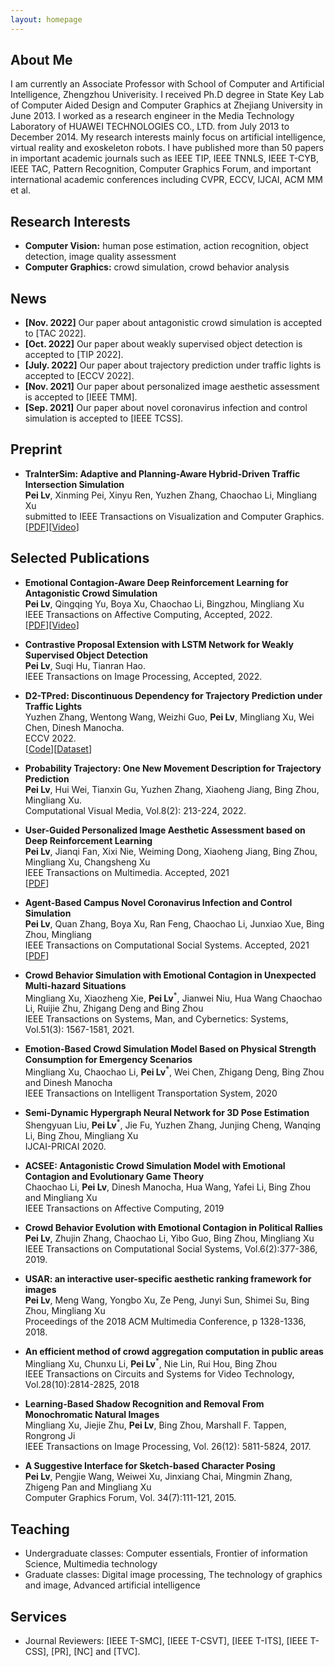 ```yaml
---
layout: homepage
---
```


## About Me

I am currently an Associate Professor with School of Computer and Artificial Intelligence, Zhengzhou Univerisity. I received Ph.D degree in State Key Lab of Computer Aided Design and Computer Graphics at Zhejiang University in June 2013. I worked as a research engineer in the Media Technology Laboratory of HUAWEI TECHNOLOGIES CO., LTD. from July 2013 to December 2014. My research interests mainly focus on artificial intelligence, virtual reality and exoskeleton robots. I have published more than 50 papers in important academic journals such as IEEE TIP, IEEE TNNLS, IEEE T-CYB, IEEE TAC, Pattern Recognition, Computer Graphics Forum, and important international academic conferences including CVPR, ECCV, IJCAI, ACM MM et al.


## Research Interests

- **Computer Vision:** human pose estimation, action recognition, object detection, image quality assessment
- **Computer Graphics:** crowd simulation, crowd behavior analysis

## News
 
- **[Nov. 2022]** Our paper about antagonistic crowd simulation is accepted to [TAC 2022].
- **[Oct. 2022]** Our paper about weakly supervised object detection is accepted to [TIP 2022].
- **[July. 2022]** Our paper about trajectory prediction under traffic lights is accepted to [ECCV 2022].
- **[Nov. 2021]** Our paper about personalized image aesthetic assessment is accepted to [IEEE TMM].
- **[Sep. 2021]** Our paper about novel coronavirus infection and control simulation is accepted to [IEEE TCSS].

## Preprint

- **TraInterSim: Adaptive and Planning-Aware Hybrid-Driven Traffic Intersection Simulation**
  <br>
  **Pei Lv**, Xinming Pei, Xinyu Ren, Yuzhen Zhang, Chaochao Li, Mingliang Xu
  <br>
  submitted to IEEE Transactions on Visualization and Computer Graphics. 
  <br>
[[PDF](https://arxiv.org/abs/2105.00854)][[Video](./assets/Traintersim-Demo.mp4)]
 

## Selected Publications

- **Emotional Contagion-Aware Deep Reinforcement Learning for Antagonistic Crowd Simulation**
  <br>
  **Pei Lv**, Qingqing Yu, Boya Xu, Chaochao Li, Bingzhou, Mingliang Xu
  <br>
  IEEE Transactions on Affective Computing, Accepted, 2022. 
  <br>
[[PDF](https://arxiv.org/abs/2105.00854)][[Video](./assets/Demo-TAC-ACSED.mp4)]

- **Contrastive Proposal Extension with LSTM Network for Weakly Supervised Object Detection**
  <br>
  **Pei Lv**, Suqi Hu, Tianran Hao.
  <br>
  IEEE Transactions on Image Processing, Accepted, 2022.
  <br>

- **D2-TPred: Discontinuous Dependency for Trajectory Prediction under Traffic Lights**
  <br>
  Yuzhen Zhang, Wentong Wang, Weizhi Guo, **Pei Lv**, Mingliang Xu, Wei Chen, Dinesh Manocha.
  <br>
  ECCV 2022.
  <br>
  [[Code](https://github.com/VTP-TL/D2-TPred)][[Dataset](https://github.com/VTP-TL/D2-TPred)]

- **Probability Trajectory: One New Movement Description for Trajectory Prediction**
  <br>
  **Pei Lv**, Hui Wei, Tianxin Gu, Yuzhen Zhang, Xiaoheng Jiang, Bing Zhou, Mingliang Xu. 
  <br>
  Computational Visual Media, Vol.8(2): 213-224, 2022.
  <br>


- **User-Guided Personalized Image Aesthetic Assessment based on Deep Reinforcement Learning**
  <br>
  **Pei Lv**, Jianqi Fan, Xixi Nie, Weiming Dong, Xiaoheng Jiang, Bing Zhou, Mingliang Xu, Changsheng Xu
  <br>
  IEEE Transactions on Multimedia. Accepted, 2021
  <br>
[[PDF](https://ieeexplore.ieee.org/document/9627535)]


- **Agent-Based Campus Novel Coronavirus Infection and Control Simulation**
  <br>
  **Pei Lv**, Quan Zhang, Boya Xu, Ran Feng, Chaochao Li, Junxiao Xue, Bing Zhou, Mingliang
  <br>
  IEEE Transactions on Computational Social Systems. Accepted, 2021
  <br>
[[PDF](https://arxiv.org/abs/2102.10971)] 
  

- **Crowd Behavior Simulation with Emotional Contagion in Unexpected Multi-hazard Situations**
  <br>
  Mingliang Xu, Xiaozheng Xie, **Pei Lv**<sup>*</sup>, Jianwei Niu, Hua Wang Chaochao Li, Ruijie Zhu, Zhigang Deng and Bing Zhou
  <br>
  IEEE Transactions on Systems, Man, and Cybernetics: Systems, Vol.51(3): 1567-1581, 2021.
  <br>
  

- **Emotion-Based Crowd Simulation Model Based on Physical Strength Consumption for Emergency Scenarios**
  <br>
  Mingliang Xu, Chaochao Li, **Pei Lv**<sup>*</sup>, Wei Chen, Zhigang Deng, Bing Zhou and Dinesh Manocha
  <br>
  IEEE Transactions on Intelligent Transportation System, 2020
  <br>


- **Semi-Dynamic Hypergraph Neural Network for 3D Pose Estimation**
  <br>
  Shengyuan Liu, **Pei Lv**<sup>*</sup>, Jie Fu, Yuzhen Zhang, Junjing Cheng, Wanqing Li, Bing Zhou, Mingliang Xu
  <br>
   IJCAI-PRICAI 2020.
  <br>


- **ACSEE: Antagonistic Crowd Simulation Model with Emotional Contagion and Evolutionary Game Theory**
  <br>
  Chaochao Li, **Pei Lv**, Dinesh Manocha, Hua Wang, Yafei Li, Bing Zhou and Mingliang Xu
  <br>
   IEEE Transactions on Affective Computing, 2019
  <br>


- **Crowd Behavior Evolution with Emotional Contagion in Political Rallies**
  <br>
  **Pei Lv**, Zhujin Zhang, Chaochao Li, Yibo Guo, Bing Zhou, Mingliang Xu
  <br>
   IEEE Transactions on Computational Social Systems, Vol.6(2):377-386, 2019.
  <br>


- **USAR: an interactive user-specific aesthetic ranking framework for images**
  <br>
  **Pei Lv**, Meng Wang, Yongbo Xu, Ze Peng, Junyi Sun, Shimei Su, Bing Zhou, Mingliang Xu
  <br>
   Proceedings of the 2018 ACM Multimedia Conference, p 1328-1336, 2018.
  <br>


- **An efficient method of crowd aggregation computation in public areas**
  <br>
  Mingliang Xu, Chunxu Li, **Pei Lv**<sup>*</sup>, Nie Lin, Rui Hou, Bing Zhou
  <br>
   IEEE Transactions on Circuits and Systems for Video Technology, Vol.28(10):2814-2825, 2018
  <br>


- **Learning-Based Shadow Recognition and Removal From Monochromatic Natural Images**
  <br>
  	Mingliang Xu, Jiejie Zhu, **Pei Lv**, Bing Zhou, Marshall F. Tappen, Rongrong Ji
  <br>
	IEEE Transactions on Image Processing, Vol. 26(12): 5811-5824, 2017.
  <br>
  

- **A Suggestive Interface for Sketch-based Character Posing**
  <br>
  	**Pei Lv**, Pengjie Wang, Weiwei Xu, Jinxiang Chai, Mingmin Zhang, Zhigeng Pan and Mingliang Xu
  <br>
	Computer Graphics Forum, Vol. 34(7):111-121, 2015.
  <br>
  
## Teaching
- Undergraduate classes: Computer essentials, Frontier of information Science, Multimedia technology
- Graduate classes: Digital image processing, The technology of graphics and image, Advanced artificial intelligence

## Services

- Journal Reviewers: [IEEE T-SMC], [IEEE T-CSVT], [IEEE T-ITS], [IEEE T-CSS], [PR], [NC] and [TVC].
